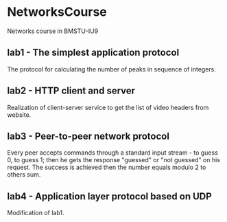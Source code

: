 # NetworksCourse
Networks course in BMSTU-IU9


## lab1 - The simplest application protocol
The protocol for calculating the number of peaks in sequence of integers.

## lab2 - HTTP client and server
Realization of client-server service to get the list of video headers from website.

## lab3 - Peer-to-peer network protocol
Every peer accepts commands through a standard input stream - to guess 0, to guess 1; then he
gets the response "guessed" or "not guessed" on his request. The success is achieved then the number equals modulо 2 to others sum.

## lab4 - Application layer protocol based on UDP
Modification of lab1.
